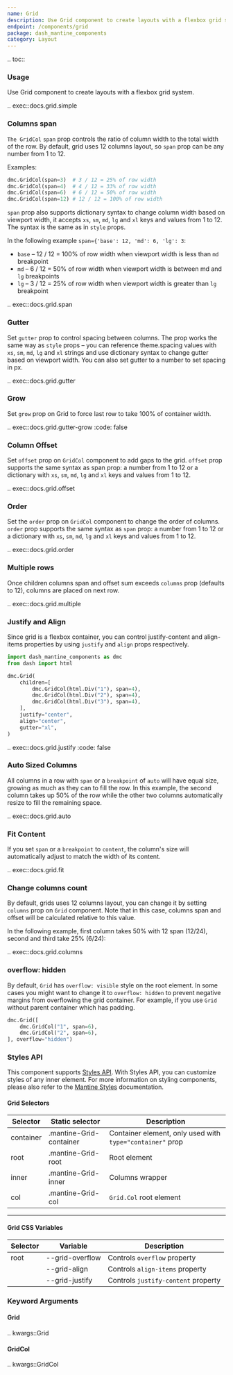 ```yaml
---
name: Grid
description: Use Grid component to create layouts with a flexbox grid system with variable amount of columns.
endpoint: /components/grid
package: dash_mantine_components
category: Layout
---
```


.. toc::

### Usage

Use Grid component to create layouts with a flexbox grid system.

.. exec::docs.grid.simple

### Columns span
`The GridCol` `span` prop controls the ratio of column width to the total width of the row. By default, grid uses 
12 columns layout, so `span` prop can be any number from 1 to 12.

Examples:
```python
dmc.GridCol(span=3)  # 3 / 12 = 25% of row width
dmc.GridCol(span=4)  # 4 / 12 = 33% of row width
dmc.GridCol(span=6)  # 6 / 12 = 50% of row width
dmc.GridCol(span=12) # 12 / 12 = 100% of row width
```
`span` prop also supports dictionary syntax to change column width based on viewport width, it accepts `xs`, `sm`, `md`,
`lg` and `xl` keys and values from 1 to 12. The syntax is the same as in `style` props.

In the following example `span={'base': 12, 'md': 6, 'lg': 3`:

- `base` – 12 / 12 = 100% of row width when viewport width is less than `md` breakpoint
- `md` – 6 / 12 = 50% of row width when viewport width is between md and `lg` breakpoints
- `lg` – 3 / 12 = 25% of row width when viewport width is greater than `lg` breakpoint


.. exec::docs.grid.span



### Gutter 

Set `gutter` prop to control spacing between columns. The prop works the same way as `style` props – you can reference
theme.spacing values with `xs`, `sm`, `md`, `lg` and `xl` strings and use dictionary syntax to change gutter based on
viewport width.  You can also set gutter to a number to set spacing in px.

.. exec::docs.grid.gutter

### Grow

Set `grow` prop on Grid to force last row to take 100% of container width.

.. exec::docs.grid.gutter-grow
    :code: false

### Column Offset

Set `offset` prop on `GridCol` component to add gaps to the grid. `offset` prop supports the same syntax as span
prop: a number from 1 to 12 or a dictionary with `xs`, `sm`, `md`, `lg` and `xl` keys and values from 1 to 12.

.. exec::docs.grid.offset

### Order
Set the `order` prop on `GridCol` component to change the order of columns. `order` prop supports the same syntax as
`span` prop: a number from 1 to 12 or a dictionary with `xs`, `sm`, `md`, `lg` and `xl` keys and values from 1 to 12.


.. exec::docs.grid.order


### Multiple rows

Once children columns span and offset sum exceeds `columns` prop (defaults to 12), columns are placed on next row.

.. exec::docs.grid.multiple

### Justify and Align

Since grid is a flexbox container, you can control justify-content and align-items properties by using `justify` and 
`align` props respectively.

```python
import dash_mantine_components as dmc
from dash import html

dmc.Grid(
    children=[
        dmc.GridCol(html.Div("1"), span=4),
        dmc.GridCol(html.Div("2"), span=4),
        dmc.GridCol(html.Div("3"), span=4),
    ],
    justify="center",
    align="center",
    gutter="xl",
)
```

.. exec::docs.grid.justify
    :code: false

### Auto Sized Columns

All columns in a row with `span` or a `breakpoint` of `auto` will have equal size, growing as much as they can to fill the row.
In this example, the second column takes up 50% of the row while the other two columns automatically resize to fill the remaining space.

.. exec::docs.grid.auto

### Fit Content

If you set `span` or a `breakpoint` to `content`, the column's size will automatically adjust to match the width of its content.

.. exec::docs.grid.fit

### Change columns count
By default, grids uses 12 columns layout, you can change it by setting `columns` prop on `Grid` component. Note that
in this case, columns span and offset will be calculated relative to this value.

In the following example, first column takes 50% with 12 span (12/24), second and third take 25% (6/24):


.. exec::docs.grid.columns

### overflow: hidden
By default, `Grid` has `overflow: visible` style on the root element. In some cases you might want to change it to
`overflow: hidden` to prevent negative margins from overflowing the grid container. For example, if you use `Grid` 
without parent container which has padding.

```python
dmc.Grid([
    dmc.GridCol("1", span=6),
    dmc.GridCol("2", span=6),
], overflow="hidden")
```


### Styles API


This component supports [Styles API](/styles-api). With Styles API, you can customize styles of any inner element.
For more information on styling components,  please also refer to the [Mantine Styles](https://mantine.dev/styles/styles-overview/) documentation.


#### Grid Selectors

| Selector   | Static selector            | Description                              |
|------------|-----------------------------|------------------------------------------|
| container  | .mantine-Grid-container     | Container element, only used with `type="container"` prop |
| root       | .mantine-Grid-root          | Root element                             |
| inner      | .mantine-Grid-inner         | Columns wrapper                          |
| col        | .mantine-Grid-col           | `Grid.Col` root element                  |

---

#### Grid CSS Variables

| Selector | Variable          | Description                      |
|----------|-------------------|----------------------------------|
| root     | --grid-overflow   | Controls `overflow` property     |
|          | --grid-align      | Controls `align-items` property  |
|          | --grid-justify    | Controls `justify-content` property |

### Keyword Arguments

#### Grid

.. kwargs::Grid

#### GridCol

.. kwargs::GridCol
